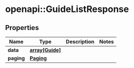 # openapi::GuideListResponse


## Properties
Name | Type | Description | Notes
------------ | ------------- | ------------- | -------------
**data** | [**array[Guide]**](Guide.md) |  | 
**paging** | [**Paging**](Paging.md) |  | 


